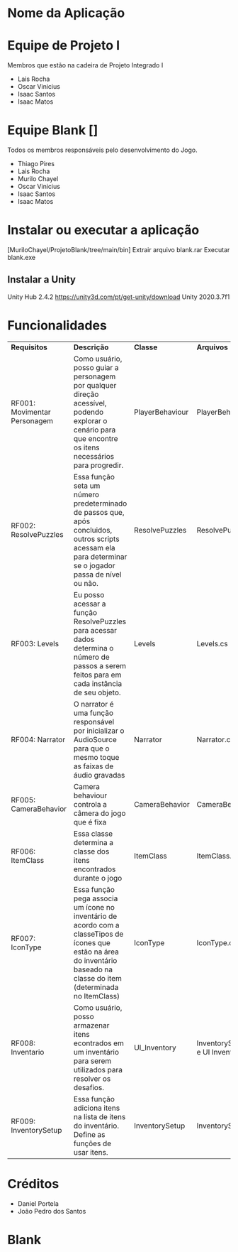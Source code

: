 # Nome da Aplicação

# Equipe de Projeto I
Membros que estão na cadeira de Projeto Integrado I

- Lais Rocha
- Oscar Vinicius
- Isaac Santos
- Isaac Matos

# Equipe Blank []
Todos os membros responsáveis pelo desenvolvimento do Jogo.

- Thiago Pires
- Lais Rocha
- Murilo Chayel
- Oscar Vinicius
- Isaac Santos
- Isaac Matos

# Instalar ou executar a aplicação
[MuriloChayel/ProjetoBlank/tree/main/bin]
Extrair arquivo blank.rar
Executar blank.exe

## Instalar a Unity
Unity Hub 2.4.2 https://unity3d.com/pt/get-unity/download
Unity 2020.3.7f1

# Funcionalidades

<table>
  <tr>
   <td><strong>Requisitos</strong>
   </td>
   <td><strong>Descrição</strong>
   </td>
   <td><strong>Classe</strong>
   </td>
   <td><strong>Arquivos</strong>
   </td>
   <td><strong>Status</strong>
   </td>
  </tr>
  <tr>
   <td>RF001: Movimentar Personagem
   </td>
   <td>Como usuário, posso guiar a personagem por qualquer direção acessível, podendo explorar o cenário para que encontre os itens necessários para progredir.
   </td>
   <td>PlayerBehaviour
   </td>
   <td>PlayerBehaviour.cs
   </td>
   <td>Implementando
   </td>
  </tr>
  <tr>
   <td>RF002: ResolvePuzzles
   </td>
   <td>Essa função seta um número predeterminado de passos que, após concluidos, outros scripts acessam ela para determinar se o jogador passa de nível ou não.
   </td>
   <td>ResolvePuzzles
   </td>
   <td>ResolvePuzzles.cs
   </td>
   <td>Completo
   </td>
  </tr>
  <tr>
   <td>RF003: Levels
   </td>
   <td>Eu posso acessar a função ResolvePuzzles para acessar dados determina o número de passos a serem feitos para em cada instância de seu objeto.
   </td>
   <td>Levels
   </td>
   <td>Levels.cs
   </td>
   <td>Completo
   </td>
  </tr>
  <tr>
   <td>RF004: Narrator
   </td>
   <td>O narrator é uma função responsável por inicializar o AudioSource para que o mesmo toque as faixas de áudio gravadas
   </td>
   <td>Narrator
   </td>
   <td>Narrator.cs
   </td>
   <td>Completo
   </td>
  </tr>
  <tr>
   <td>RF005: CameraBehavior
   </td>
   <td>Camera behaviour controla a câmera do jogo que é fixa
   </td>
   <td>CameraBehavior
   </td>
   <td>CameraBehavior.cs
   </td>
   <td>Implementando
   </td>
  </tr>
  <tr>
   <td>RF006: ItemClass
   </td>
   <td>Essa classe determina a classe dos itens encontrados durante o jogo
   </td>
   <td>ItemClass
   </td>
   <td>ItemClass.cs
   </td>
   <td>Completo
   </td>
  </tr>
  <tr>
   <td>RF007: IconType
   </td>
   <td>Essa função pega associa um ícone no inventário de acordo com a classeTipos de ícones que estão na área do inventário baseado na classe do item (determinada no ItemClass)
   </td>
   <td>IconType
   </td>
   <td>IconType.cs
   </td>
   <td>Completo
   </td>
  </tr>
  <tr>
   <td>RF008: Inventario
   </td>
   <td>Como usuário, posso armazenar itens econtrados em um inventário para serem utilizados para resolver os desafios.
   </td>
   <td>UI_Inventory
   </td>
   <td>InventorySetup.cs e UI Inventory.cs
   </td>
   <td>Completo
   </td>
  </tr>
  <tr>
   <td>RF009: InventorySetup
   </td>
   <td>Essa função adiciona itens na lista de itens do inventário. Define as funções de usar itens.
   </td>
   <td>InventorySetup
   </td>
   <td>InventorySetup.cs
   </td>
   <td>Completo
   </td>
  </tr>
</table>

# Créditos

- Daniel Portela
- João Pedro dos Santos


# Blank
